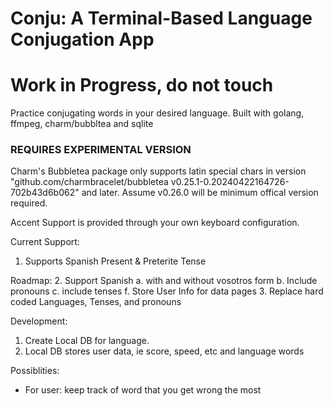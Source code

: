 # Conju: A Terminal-Based Language Conjugation App

# Work in Progress, do not touch

Practice conjugating words in your desired language.
Built with golang, ffmpeg, charm/bubbltea and sqlite

### REQUIRES EXPERIMENTAL VERSION
Charm's Bubbletea package only supports latin special chars in version
"github.com/charmbracelet/bubbletea v0.25.1-0.20240422164726-702b43d6b062"
and later. Assume v0.26.0 will be minimum offical version required.

Accent Support is provided through your own keyboard configuration.

Current Support:
1. Supports Spanish Present & Preterite Tense

Roadmap:
2. Support Spanish
    a. with and without vosotros form
    b. Include pronouns
    c. include tenses
    f. Store User Info for data pages
3. Replace hard coded Languages, Tenses, and pronouns

Development:
1. Create Local DB for language.
2. Local DB stores user data, ie score, speed, etc and language words


Possiblities: 
- For user: keep track of word that you get wrong the most
